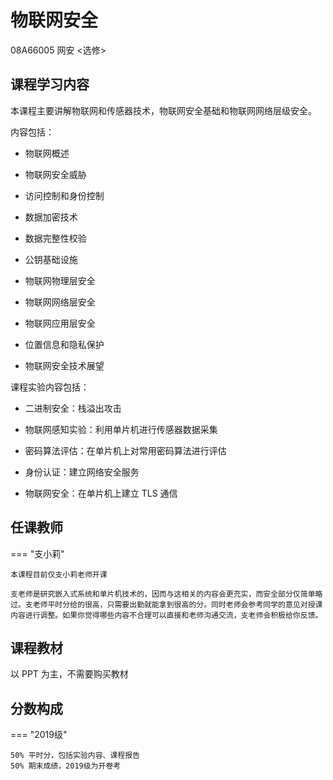 # 物联网安全
<div class="badges">
<span class="badge ai-badge"> 08A66005 </span>
<span class="badge is-badge">网安 <选修></span>
</div>

## 课程学习内容

本课程主要讲解物联网和传感器技术，物联网安全基础和物联网网络层级安全。

内容包括：

- 物联网概述

- 物联网安全威胁

- 访问控制和身份控制

- 数据加密技术

- 数据完整性校验

- 公钥基础设施

- 物联网物理层安全

- 物联网网络层安全

- 物联网应用层安全

- 位置信息和隐私保护

- 物联网安全技术展望

课程实验内容包括：

- 二进制安全：栈溢出攻击

- 物联网感知实验：利用单片机进行传感器数据采集

- 密码算法评估：在单片机上对常用密码算法进行评估

- 身份认证：建立网络安全服务

- 物联网安全：在单片机上建立 TLS 通信

## 任课教师

=== "支小莉"

    本课程目前仅支小莉老师开课

    支老师是研究嵌入式系统和单片机技术的，因而与这相关的内容会更充实，而安全部分仅简单略过。支老师平时分给的很高，只需要出勤就能拿到很高的分。同时老师会参考同学的意见对授课内容进行调整。如果你觉得哪些内容不合理可以直接和老师沟通交流，支老师会积极给你反馈。


## 课程教材

以 PPT 为主，不需要购买教材

## 分数构成

=== "2019级"

    50% 平时分，包括实验内容、课程报告
    50% 期末成绩，2019级为开卷考